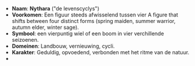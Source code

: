 - **Naam**: **Nythara** ("de levenscyclys")
- **Voorkomen**: Een figuur steeds afwisselend tussen vier A figure that shifts between four distinct forms (spring maiden, summer warrior, autumn elder, winter sage).
- **Symbool**: een vierpuntig wiel of een boom in vier verchillende seizoenen.
- **Domeinen**: Landbouw, vernieuwing, cycli.
- **Karakter**: Geduldig, opvoedend, verbonden met het ritme van de natuur.
- 
